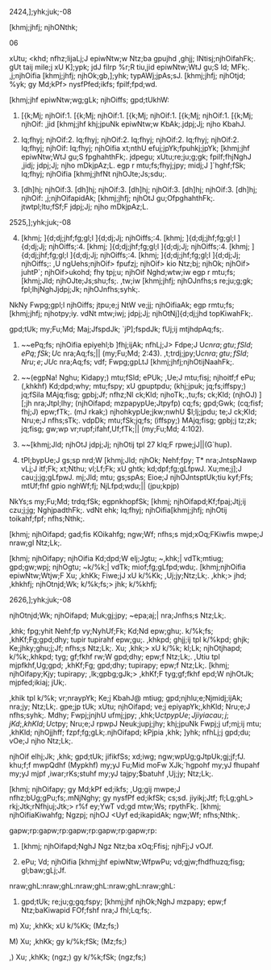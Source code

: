2424,];yhk;juk;-08

[khmj;jhfj; njhONthk;

06

xUtu; <khd; nfhz;lijaLj;J epiwNtw;w Ntz;ba gpujhd ,ghjj; INtisj;njhOifahFk;. gUt taij mile;j xU K];ypk; jdJ filrp %r;R tiu,jid epiwNtw;WtJ gu;S Id; MFk;. ,j;njhOifia [khmj;jhfj; njhOk;gb,];yhk; typAWj;jpAs;sJ. [khmj;jhfj; njhOtjd; %yk; gy Md;kPf> nysfPfed;ikfs; fpilf;fpd;wd.

[khmj;jhf epiwNtw;wg;gLk; njhOiffs; gpd;tUkhW:

1. [{k;Mj; njhOif:1. [{k;Mj; njhOif:1. [{k;Mj; njhOif:1. [{k;Mj; njhOif:1. [{k;Mj; njhOif: ,jid [khmj;jhf khj;jpuNk epiwNtw;w KbAk;.jdpj;Jj; njho KbahJ.

2. Iq;fhyj; njhOif:2. Iq;fhyj; njhOif:2. Iq;fhyj; njhOif:2. Iq;fhyj; njhOif:2. Iq;fhyj; njhOif: Iq;fhyj; njhOifia xt;nthU efuj;jpYk;fpuhkj;jpYk; [khmj;jhf epiwNtw;WtJ gu;S fpghahthFk;. jdpegu; xUtu;re;ju;g;gk; fpilf;fhjNghJ ,jidj; jdpj;Jj; njho mDkjpAz;L. egp r mtu;fs;fhyj;jpy; midj;J ]`hghf;fSk; Iq;fhyj; njhOifia [khmj;jhfNt njhOJte;Js;sdu;.

3. [dh]hj; njhOif:3. [dh]hj; njhOif:3. [dh]hj; njhOif:3. [dh]hj; njhOif:3. [dh]hj; njhOif: ,j;njhOifapidAk; [khmj;jhfj; njhOtJ gu;OfpghahthFk;. jtwtpl;ltu;fSf;F jdpj;Jj; njho mDkjpAz;L.

2525,];yhk;juk;-08

4. [khmj; ]{d;dj;jhf;fg;gl;l ]{d;dj;Jj; njhOiffs;:4. [khmj; ]{d;dj;jhf;fg;gl;l ]{d;dj;Jj; njhOiffs;:4. [khmj; ]{d;dj;jhf;fg;gl;l ]{d;dj;Jj; njhOiffs;:4. [khmj; ]{d;dj;jhf;fg;gl;l ]{d;dj;Jj; njhOiffs;:4. [khmj; ]{d;dj;jhf;fg;gl;l ]{d;dj;Jj; njhOiffs;: ,U ngUehs;njhOif> fpufzj; njhOif> kio Ntz;bj; njhOk; njhOif> juhtP`; njhOif>ukohd; fhy tpj;u; njhOif Nghd;wtw;iw egp r mtu;fs; [khmj;Jld; njhOJte;Js;shu;fs;. ,tw;iw [khmj;jhfj; njhOJnfhs;s re;ju;g;gk; fpl;lhjNghJjdpj;Jk; njhOJnfhs;syhk;.

NkNy Fwpg;gpl;l njhOiffs; jtpu;e;j NtW ve;jj; njhOifiaAk; egp rmtu;fs; [khmj;jhfj; njhotpy;iy. vdNt mtw;iwj; jdpj;Jj; njhOtNj]{d;dj;jhd topKiwahFk;.

gpd;tUk; my;Fu;Md; Maj;JfspdJk; `jP];fspdJk; fUj;ij mtjhdpAq;fs;.

1. ~~ePq;fs; njhOifia epiyehl;b ]fhj;ijAk; nfhLj;J> Fdpe;J U$cnra;gtu;fSld; ePq;fSk; U$c nra;Aq;fs;|| (my;Fu;Md; 2:43). ,t;trdj;jpy;U$c nra;gtu;fSld; Nru;e;J U$c nra;Aq;fs; vdf; Fwpg;gpLtJ [khmj;jhfj;njhOtijNaahFk;.

2. ~~(egpNa! Nghu; Kidapy;) mtu;fSld; ePUk; ,Ue;J mtu;fisj; njhoitf;f ePu; (,khkhf) Kd;dpd;why; mtu;fspy; xU gpuptpdu; (khj;jpuk; jq;fs;iffspy;) jq;fSila MAjq;fisg; gpbj;Jf; nfhz;Nl ck;Kld; njhoTk;.,tu;fs; ck;Kld; (njhOJ) ][;jh nra;Jtpl;lhy; (njhOifapd; mzpapypUe;Jtpyfp) cq;fs; gpd;Gwk; (cq;fisf; fhj;J) epw;fTk;. (mJ rkak;) njhohkypUe;jkw;nwhU $l;lj;jpdu; te;J ck;Kld; Nru;e;J nfhs;sTk;. vdpDk; mtu;fSk;jq;fs; (iffspy;) MAjq;fisg; gpbj;j tz;zk; jq;fisg; gw;wp vr;rupf;ifahf,Uf;fTk;|| (my;Fu;Md; 4:102).

3. ~~[khmj;Jld; njhOtJ jdpj;Jj; njhOtij tpl 27 klq;F rpwe;jJ||(G`hup).

4. tPl;bypUe;J gs;sp nrd;W [khmj;Jld; njhOk; Nehf;fpy; T* nra;JntspNawp vLj;J itf;Fk; xt;Nthu; vl;Lf;Fk; xU ghtk; kd;dpf;fg;gLfpwJ. Xu;me;j];J cau;j;jg;gLfpwJ. mj;Jld; mtu; gs;spAs; Eioe;J njhOJntsptUk;tiu kyf;Ffs; mtUf;fhf gpio nghWf;fj; NjLfpd;wdu;|| (jpu;kpjp)

NkYs;s my;Fu;Md; trdq;fSk; egpnkhopfSk; [khmj; njhOifapd;Kf;fpaj;Jtj;ij czu;j;jg; NghjpadthFk;. vdNt ehk; Iq;fhyj; njhOifia[khmj;jhfj; njhOtij toikahf;fpf; nfhs;Nthk;.

[khmj; njhOifapd; gad;fis KOikahfg; ngw;Wf; nfhs;s mjd;xOq;FKiwfis mwpe;J nraw;gl Ntz;Lk;.

[khmj; njhOifapy; njhOifia Kd;dpd;W elj;Jgtu; ~,khk;| vdTk;mtiug; gpd;gw;wpj; njhOgtu; ~k/%k;| vdTk; miof;fg;gLfpd;wdu;. [khmj;njhOifia epiwNtw;Wtjw;F Xu; ,khKk; Fiwe;jJ xU k/%Kk; ,Uj;jy;Ntz;Lk;. ,khk;> jhd; ,khkhfj; njhOtnjd;Wk; k/%k;fs;> jhk; k/%khfj;

2626,];yhk;juk;-08

njhOtnjd;Wk; njhOifapd; Muk;gj;jpy; ~epa;aj;| nra;Jnfhs;s Ntz;Lk;.

,khk; fpg;yhit Nehf;fp vy;NyhUf;Fk; Kd;Nd epw;ghu;. k/%k;fs; ,khKf;Fg;gpd;dhy; tupir tupirahf epw;gu;. ,khkpd; ghjj;ij tpl k/%kpd; ghjk; Ke;jhky;ghu;j;Jf; nfhs;s Ntz;Lk;. Xu; ,khk;> xU k/%k; kl;Lk; njhOtjhapd; k/%k;,khkpd; tyg; gf;fkhf rw;W gpd;dhy; epw;f Ntz;Lk;. ,Utiu tpl mjpfkhf,Ug;gpd; ,khKf;Fg; gpd;dhy; tupirapy; epw;f Ntz;Lk;. [khmj; njhOifapy;Kjy; tupirapy; ,lk;gpbg;gJk;> ,khKf;F tyg;gf;fkhf epd;W njhOtJk; mjpfed;ikiaj; jUk;.

,khik tpl k/%k; vr;nraypYk; Ke;j KbahJ@ mtiug; gpd;njhlu;e;Njmidj;ijAk; nra;jy; Ntz;Lk;. gpe;jp tUk; xUtu; njhOifapd; ve;j epiyapYk;,khKld; Nru;e;J nfhs;syhk;. Mdhy; Fwpj;jnjhU ufmj;jpy; ,khk;U$ctpypUe;J jiyia cau;j;j Kd; ,khKld; U$ctpy; Nru;e;J rpwpJ Neuk;jupj;jhy; khj;jpuNk Fwpj;j uf;mj;ij mtu; ,khKld; njhOjjhff; fzpf;fg;gLk;.njhOifapd; kPjpia ,khk; ]yhk; nfhLj;j gpd;du; vOe;J njho Ntz;Lk;.

njhOif elhj;Jk; ,khk; gpd;tUk; jifikfSs; xd;iwg; ngw;wpUg;gJtpUk;gj;jf;fJ. khu;f;f mwpQdhf (Mypkhf) my;yJ Fu;Mid moFw XJk;`hgpohf my;yJ fhupahf my;yJ mjpf ,iwar;rKs;stuhf my;yJ tajpy;$batuhf ,Uj;jy; Ntz;Lk;.

[khmj; njhOifapy; gy Md;kPf ed;ikfs; ,Ug;gij mwpe;J nfhz;bUg;gPu;fs;.mNjNghy; gy nysfPf ed;ikfSk; cs;sd. jiyikj;Jtf; fl;Lg;ghL> rkj;Jtk;rNfhjuj;Jtk;> r%f ey;YwT vd;gd mtw;Ws; rpythFk;. [khmj; njhOifiaKiwahfg; Ngzpj; njhOJ <Uyf ed;ikapidAk; ngw;Wf; nfhs;Nthk;.

gapw;rp:gapw;rp:gapw;rp:gapw;rp:gapw;rp:

1. [khmj; njhOifapd;NghJ Ngz Ntz;ba xOq;Ffisj; njhFj;J vOJf.

2. ePu; Vd; njhOifia [khmj;jhf epiwNtw;WfpwPu; vd;gjw;fhdfhuzq;fisg; gl;baw;gLj;Jf.

nraw;ghL:nraw;ghL:nraw;ghL:nraw;ghL:nraw;ghL:

1. gpd;tUk; re;ju;g;gq;fspy; [khmj;jhf njhOk;NghJ mzpapy; epw;f Ntz;baKiwapid FOf;fshf nra;J fhl;Lq;fs;.

m) Xu; ,khKk; xU k/%Kk; (Mz;fs;)

M) Xu; ,khKk; gy k/%k;fSk; (Mz;fs;)

,) Xu; ,khKk; (ngz;) gy k/%k;fSk; (ngz;fs;)